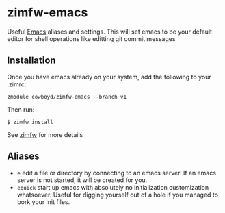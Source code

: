 zimfw-emacs
===========

Useful [Emacs][2] aliases and settings. This will set emacs to be your
default editor for shell operations like editting git commit messages

Installation
------------

Once you have emacs already on your system, add the following to your .zimrc:

``` shell
zmodule cowboyd/zimfw-emacs --branch v1
```

Then run:

``` shellsession
$ zimfw install
```

See [zimfw][1] for more details

Aliases
-------

  * `e` edit a file or directory by connecting to an emacs server. If
    an emacs server is not started, it will be created for you.
  * `equick` start up emacs with absolutely no initialization
    customization whatsoever. Useful for digging yourself out of a
    hole if you managed to bork your init files.

[1]: https://github.com/zimfw/zimfw
[2]: https://www.gnu.org/software/emacs/
